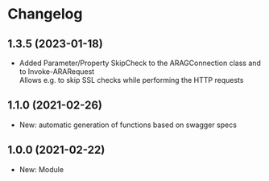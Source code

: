 ﻿# Changelog
## 1.3.5 (2023-01-18)
 - Added Parameter/Property SkipCheck to the ARAGConnection class and to Invoke-ARARequest  
   Allows e.g. to skip SSL checks while performing the HTTP requests
## 1.1.0 (2021-02-26)
 - New: automatic generation of functions based on swagger specs
## 1.0.0 (2021-02-22)
 - New: Module